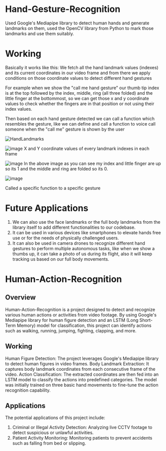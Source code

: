 # Hand-Gesture-Recognition

Used Google's Mediapipe library to detect human hands and generate landmarks on them, used the OpenCV library from Python to mark those landmarks and use them suitably.

# Working
Basically it works like this:
We fetch all the hand landmark values (indexes) and its current coordinates in our video frame and from there we apply conditions on those coordinate values to detect different hand gestures

For example when we show the "call me hand gesture"  our thumb tip index is at the top followed by the index, middle, ring (all three folded) and the little finger at the bottommost, so we can get those x and y coordinate values to check whether the fingers are in that position or not using their index values.

Then based on each hand gesture detected we can call a function which resembles the gesture, like we can define and call a function to voice call someone when the "call me" gesture is shown by the user

![HandLandmarks](https://github.com/Aakash-777/Hand-Gesture-Recognition/assets/108759537/2af50c10-1c3b-4947-b8c7-5680fc283ec0)


![image](https://github.com/Aakash-777/Hand-Gesture-Recognition/assets/108759537/f4e23555-197c-440c-93ca-b86d9cf0b58d)
X and Y coordinate values of every landmark indexes in each frame


![image](https://github.com/Aakash-777/Hand-Gesture-Recognition/assets/108759537/89a350b9-7825-494a-b927-e8ab33877ad7)
In the above image as you can see my index and little finger are up so its 1 and the middle and ring are folded so its 0.


![image](https://github.com/Aakash-777/Hand-Gesture-Recognition/assets/108759537/0180272b-ea26-42e3-9f7b-e54b66459871)

Called a specific function to a specific gesture


# Future Applications
1) We can also use the face landmarks or the full body landmarks from the library itself to add different functionalities to our codebase.
2) It can be used in various devices like smartphones to elevate hands free use or for the needs of physically challenged users.
3) It can also be used in camera drones to recognize different hand gestures to perform multiple autonomous tasks, like when we show a thumbs up, it can take a photo of us during its flight, also it will keep tracking us based on our full body movements.

# Human-Action-Recognition
## Overview
Human-Action-Recognition is a project designed to detect and recognize various human actions or activities from video footage. By using Google's Mediapipe library for human figure detection and an LSTM (Long Short-Term Memory) model for classification, this project can identify actions such as walking, running, jumping, fighting, clapping, and more.

## Working
Human Figure Detection: The project leverages Google's Mediapipe library to detect human figures in video frames.
Body Landmark Extraction: It captures body landmark coordinates from each consecutive frame of the video.
Action Classification: The extracted coordinates are then fed into an LSTM model to classify the actions into predefined categories.
The model was initially trained on three basic hand movements to fine-tune the action recognition capability.

## Applications
The potential applications of this project include:

1) Criminal or Illegal Activity Detection: Analyzing live CCTV footage to detect suspicious or unlawful activities.
2) Patient Activity Monitoring: Monitoring patients to prevent accidents such as falling from bed or slipping. 
